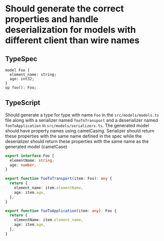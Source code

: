 # Should generate the correct properties and handle deserialization for models with different client than wire names

## TypeSpec

```tsp
model Foo {
  element_name: string;
  age: int32;
}
op foo(): Foo;
```

## TypeScript

Should generate a type for type with name `Foo` in the `src/models/models.ts` file along with a serializer named `fooToTransport` and a deserializer named `fooToApplication` in `src/models/serializers.ts`.
The generated model should have property names using camelCasing. Serializer should return these properties with the same name defined in the spec while the deserializer
should return these properties with the same name as the generated model (camelCase)

```ts src/models/models.ts interface Foo
export interface Foo {
  elementName: string;
  age: number;
}
```

```ts src/models/serializers.ts function fooToTransport
export function fooToTransport(item: Foo): any {
  return {
    element_name: item.elementName,
    age: item.age,
  };
}
```

```ts src/models/serializers.ts function fooToApplication
export function fooToApplication(item: any): Foo {
  return {
    elementName: item.element_name,
    age: item.age,
  };
}
```
